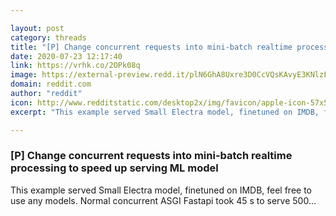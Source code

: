 ```yaml
---

layout: post
category: threads
title: "[P] Change concurrent requests into mini-batch realtime processing to speed up serving ML model"
date: 2020-07-23 12:17:40
link: https://vrhk.co/2OPk08q
image: https://external-preview.redd.it/plN6GhA8Uxre3D0CcVQsKAvyE3KNlzFuorWuF2AC0dA.jpg?width=400&height=209.42408377&auto=webp&crop=400:209.42408377,smart&s=5303f6442befb1efb655b67133b99150ffa4a5e5
domain: reddit.com
author: "reddit"
icon: http://www.redditstatic.com/desktop2x/img/favicon/apple-icon-57x57.png
excerpt: "This example served Small Electra model, finetuned on IMDB, feel free to use any models. Normal concurrent ASGI Fastapi took 45 s to serve 500..."

---
```


### [P] Change concurrent requests into mini-batch realtime processing to speed up serving ML model

This example served Small Electra model, finetuned on IMDB, feel free to use any models. Normal concurrent ASGI Fastapi took 45 s to serve 500...